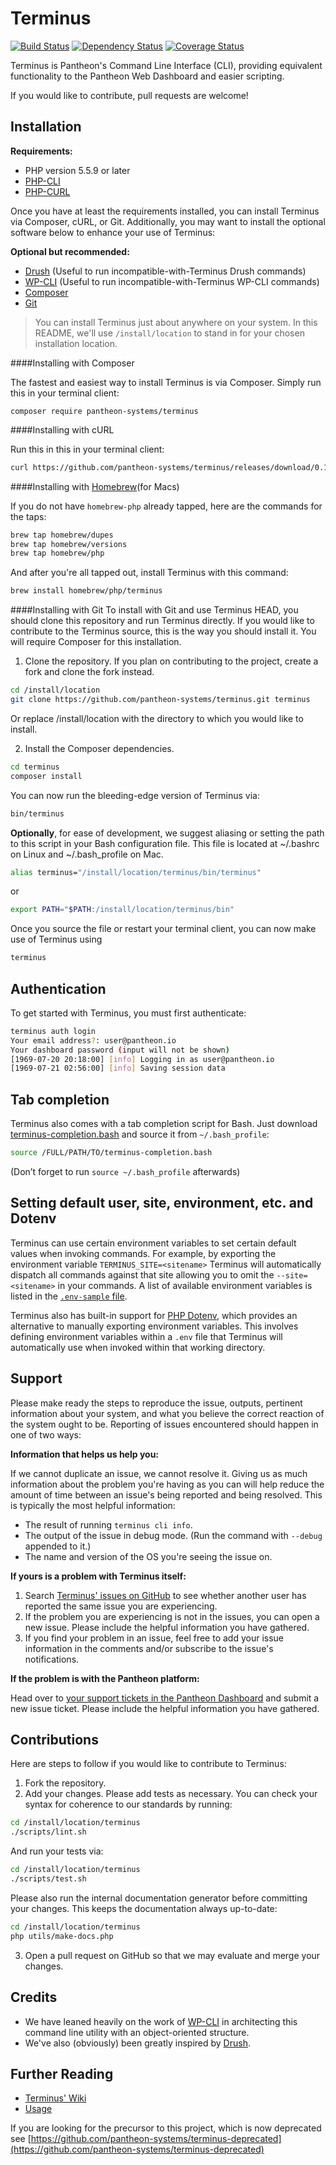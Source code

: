 Terminus
============

[![Build Status](https://travis-ci.org/pantheon-systems/terminus.svg?branch=master)](https://travis-ci.org/pantheon-systems/terminus) [![Dependency Status](https://gemnasium.com/pantheon-systems/terminus.svg)](https://gemnasium.com/pantheon-systems/terminus)
[![Coverage Status](https://coveralls.io/repos/github/pantheon-systems/terminus/badge.svg?branch=master)](https://coveralls.io/github/pantheon-systems/terminus?branch=master)

Terminus is Pantheon's Command Line Interface (CLI), providing equivalent functionality to the Pantheon Web Dashboard and easier scripting.

If you would like to contribute, pull requests are welcome!

Installation
------------

**Requirements:**
- PHP version 5.5.9 or later
- [PHP-CLI](http://www.php-cli.com/)
- [PHP-CURL](http://php.net/manual/en/curl.setup.php)

Once you have at least the requirements installed, you can install Terminus via Composer, cURL, or Git. Additionally, you may want to install the optional software below to enhance your use of Terminus:

**Optional but recommended:**
- [Drush](http://docs.drush.org/en/master/install/) (Useful to run incompatible-with-Terminus Drush commands)
- [WP-CLI](http://wp-cli.org/) (Useful to run incompatible-with-Terminus WP-CLI commands)
- [Composer](https://getcomposer.org/doc/00-intro.md)
- [Git](https://help.github.com/articles/set-up-git/)

> You can install Terminus just about anywhere on your system. In this README, we'll use `/install/location` to stand in for your chosen installation location.

####Installing with Composer

The fastest and easiest way to install Terminus is via Composer. Simply run this in your terminal client:
```
composer require pantheon-systems/terminus
```

####Installing with cURL

Run this in this in your terminal client:
```bash
curl https://github.com/pantheon-systems/terminus/releases/download/0.11.3/terminus.phar -L -o /usr/local/bin/terminus && chmod +x /usr/local/bin/terminus
```

####Installing with [Homebrew](http://brew.sh/)(for Macs)

If you do not have `homebrew-php` already tapped, here are the commands for the taps:
```bash
brew tap homebrew/dupes
brew tap homebrew/versions
brew tap homebrew/php
```

And after you're all tapped out, install Terminus with this command:
```bash
brew install homebrew/php/terminus
```

####Installing with Git
To install with Git and use Terminus HEAD, you should clone this repository and run Terminus directly. If you would like to contribute to the Terminus source, this is the way you should install it. You will require Composer for this installation.

1. Clone the repository. If you plan on contributing to the project, create a fork and clone the fork instead.
  ```bash
  cd /install/location
  git clone https://github.com/pantheon-systems/terminus.git terminus
  ```
Or replace /install/location with the directory to which you would like to install.

2. Install the Composer dependencies.
  ```bash
  cd terminus
  composer install
  ```
You can now run the bleeding-edge version of Terminus via:
  ```bash
  bin/terminus
  ```

**Optionally**, for ease of development, we suggest aliasing or setting the path to this script in your Bash configuration file. This file is located at ~/.bashrc on Linux and ~/.bash_profile on Mac.
```bash
alias terminus="/install/location/terminus/bin/terminus"
```
or
```bash
export PATH="$PATH:/install/location/terminus/bin"
```
Once you source the file or restart your terminal client, you can now make use of Terminus using
```bash
terminus
```

Authentication
--------------

To get started with Terminus, you must first authenticate:
```bash
terminus auth login
Your email address?: user@pantheon.io
Your dashboard password (input will not be shown)
[1969-07-20 20:18:00] [info] Logging in as user@pantheon.io
[1969-07-21 02:56:00] [info] Saving session data
```

Tab completion
--------------
Terminus also comes with a tab completion script for Bash. Just download [terminus-completion.bash](https://github.com/pantheon-systems/terminus/blob/master/utils/terminus-completion.bash) and source it from `~/.bash_profile`:

```bash
source /FULL/PATH/TO/terminus-completion.bash
```

(Don’t forget to run `source ~/.bash_profile` afterwards)

Setting default user, site, environment, etc. and Dotenv
--------------

Terminus can use certain environment variables to set certain default values when invoking commands. For example, by exporting the environment variable `TERMINUS_SITE=<sitename>` Terminus will automatically dispatch all commands against that site allowing you to omit the `--site=<sitename>` in your commands. A list of available environment variables is listed in the [`.env-sample` file](https://github.com/pantheon-systems/terminus/blob/master/.env.example).

Terminus also has built-in support for [PHP Dotenv](https://github.com/vlucas/phpdotenv), which provides an alternative to manually exporting environment variables. This involves defining environment variables within a `.env` file that Terminus will automatically use when invoked within that working directory.

Support
------------
Please make ready the steps to reproduce the issue, outputs, pertinent information about your system, and what you believe the correct reaction of the system ought to be. Reporting of issues encountered should happen in one of two ways:

**Information that helps us help you:**

If we cannot duplicate an issue, we cannot resolve it. Giving us as much information about the problem you're having as you can will help reduce the amount of time between an issue's being reported and being resolved. This is typically the most helpful information:

- The result of running `terminus cli info`.
- The output of the issue in debug mode. (Run the command with `--debug` appended to it.)
- The name and version of the OS you're seeing the issue on.

**If yours is a problem with Terminus itself:**

1. Search [Terminus' issues on GitHub](https://github.com/pantheon-systems/terminus/issues) to see whether another user has reported the same issue you are experiencing.
2. If the problem you are experiencing is not in the issues, you can open a new issue. Please include the helpful information you have gathered.
3. If you find your problem in an issue, feel free to add your issue information in the comments and/or subscribe to the issue's notifications.

**If the problem is with the Pantheon platform:**

Head over to [your support tickets in the Pantheon Dashboard](https://dashboard.pantheon.io/users/#support) and submit a new issue ticket. Please include the helpful information you have gathered.

Contributions
------------
Here are steps to follow if you would like to contribute to Terminus:

1. Fork the repository.
2. Add your changes. Please add tests as necessary. You can check your syntax for coherence to our standards by running:
  ```bash
  cd /install/location/terminus
  ./scripts/lint.sh
  ```
And run your tests via:
  ```bash
  cd /install/location/terminus
  ./scripts/test.sh
  ```
Please also run the internal documentation generator before committing your changes. This keeps the documentation always up-to-date:
  ```bash
  cd /install/location/terminus
  php utils/make-docs.php
  ```

3. Open a pull request on GitHub so that we may evaluate and merge your changes.

Credits
------------
* We have leaned heavily on the work of [WP-CLI](http://wp-cli.org/) in architecting this command line utility with an object-oriented structure.
* We've also (obviously) been greatly inspired by [Drush](http://drush.ws/).

Further Reading
------------
* [Terminus' Wiki](https://github.com/pantheon-systems/terminus/wiki)
* [Usage](https://github.com/pantheon-systems/terminus/wiki/Usage)

If you are looking for the precursor to this project, which is now deprecated see [https://github.com/pantheon-systems/terminus-deprecated](https://github.com/pantheon-systems/terminus-deprecated)
